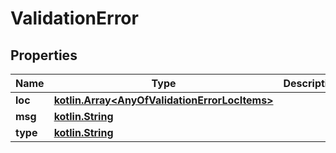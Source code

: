 # ValidationError

## Properties
Name | Type | Description | Notes
------------ | ------------- | ------------- | -------------
**loc** | [**kotlin.Array&lt;AnyOfValidationErrorLocItems&gt;**](.md) |  | 
**msg** | [**kotlin.String**](.md) |  | 
**type** | [**kotlin.String**](.md) |  | 
